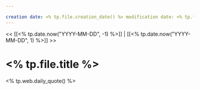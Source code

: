 ```yaml
---

creation date: <% tp.file.creation_date() %> modification date: <% tp.file.last_modified_date("dddd Do MMMM YYYY HH:mm:ss") %> 
--- 
```

<< [[<% tp.date.now("YYYY-MM-DD", -1) %>]] | [[<% tp.date.now("YYYY-MM-DD", 1) %>]] >> 

# <% tp.file.title %>

<% tp.web.daily_quote() %>
